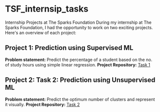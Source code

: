 # TSF_internsip_tasks

Internship Projects at The Sparks Foundation
During my internship at The Sparks Foundation, I had the opportunity to work on two exciting projects. Here's an overview of each project:

## Project 1: Prediction using Supervised ML
**Problem statement:** Predict the percentage of a student based on the no. of study hours using simple linear regression.
**Project Repository:** [Task 1](https://github.com/Nisha-Sagar/TSF-internsip-tasks/tree/main/TASK_1)

## Project 2: Task 2: Prediction using Unsupervised ML
**Problem statement:** Predict the optimum number of clusters and represent it visually.
**Project Repository:** [Task 2](https://github.com/Nisha-Sagar/TSF-internsip-tasks/tree/main/TASK_2)
